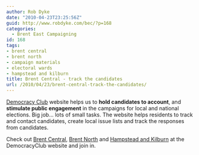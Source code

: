 ```yaml
---
author: Rob Dyke
date: "2010-04-23T23:25:56Z"
guid: http://www.robdyke.com/bec/?p=168
categories:
  - Brent East Campaigning
id: 168
tags:
- brent central
- brent north
- campaign materials
- electoral wards
- hampstead and kilburn
title: Brent Central - track the candidates
url: /2010/04/23/brent-central-track-the-candidates/
---
```

[Democracy Club](http://www.democracyclub.org.uk "Democracy Club") website helps us to **hold candidates to account**, and **stimulate public engagement** in the campaigns for local and national elections. Big job... lots of small tasks. The website helps residents to track and contact candidates, create local issue lists and track the responses from candidates.

Check out [Brent Central](http://www.democracyclub.org.uk/constituencies/brent-central/ "Democracy Club - Brent Central"), [Brent North](http://www.democracyclub.org.uk/constituencies/brent-north/ "Democracy Club - Brent North") and [Hampstead and Kilburn](http://www.democracyclub.org.uk/constituencies/hampstead-and-kilburn/ "Democracy Club - Hampstead and Kilburn") at the DemocracyClub website and join in.